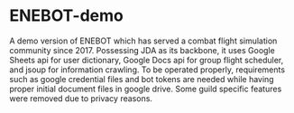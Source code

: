 # ENEBOT-demo
A demo version of ENEBOT which has served a combat flight simulation community since 2017. Possessing JDA as its backbone, it uses Google Sheets api for user dictionary, Google Docs api for group flight scheduler, and jsoup for information crawling.
To be operated properly, requirements such as google credential files and bot tokens are needed while having proper initial document files in google drive. Some guild specific features were removed due to privacy reasons.

